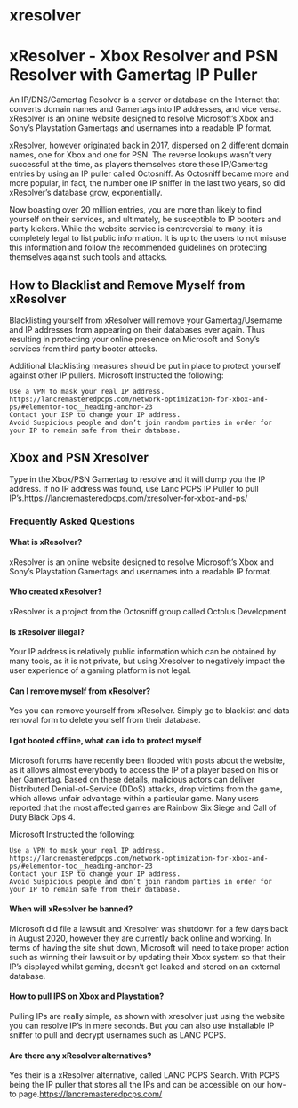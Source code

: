 # xresolver
<h1>xResolver - Xbox Resolver and PSN Resolver with Gamertag IP Puller</h1>

An IP/DNS/Gamertag Resolver is a server or database on the Internet that converts domain names and Gamertags into IP addresses, and vice versa. xResolver is an online website designed to resolve Microsoft’s Xbox and Sony’s Playstation Gamertags and usernames into a readable IP format.

xResolver, however originated back in 2017, dispersed on 2 different domain names, one for Xbox and one for PSN. The reverse lookups wasn’t very successful at the time, as players themselves store these IP/Gamertag entries by using an IP puller called Octosniff. As Octosniff became more and more popular, in fact, the number one IP sniffer in the last two years, so did xResolver’s database grow, exponentially.

Now boasting over 20 million entries, you are more than likely to find yourself on their services, and ultimately, be susceptible to IP booters and party kickers. While the website service is controversial to many, it is completely legal to list public information. It is up to the users to not misuse this information and follow the recommended guidelines on protecting themselves against such tools and attacks.

<h2>How to Blacklist and Remove Myself from xResolver</h2>

Blacklisting yourself from xResolver will remove your Gamertag/Username and IP addresses from appearing on their databases ever again. Thus resulting in protecting your online presence on Microsoft and Sony’s services from third party booter attacks.

Additional blacklisting measures should be put in place to protect yourself against other IP pullers. Microsoft Instructed the following:

    Use a VPN to mask your real IP address. https://lancremasteredpcps.com/network-optimization-for-xbox-and-ps/#elementor-toc__heading-anchor-23
    Contact your ISP to change your IP address.
    Avoid Suspicious people and don’t join random parties in order for your IP to remain safe from their database.

<h2>Xbox and PSN Xresolver</h2>
Type in the Xbox/PSN Gamertag to resolve and it will dump you the IP address. If no IP address was found, use Lanc PCPS IP Puller to pull IP’s.https://lancremasteredpcps.com/xresolver-for-xbox-and-ps/

<h3>Frequently Asked Questions</3>

<h4>What is xResolver?</h4>
xResolver is an online website designed to resolve Microsoft’s Xbox and Sony’s Playstation Gamertags and usernames into a readable IP format.

<h4>Who created xResolver?</h4>
xResolver is a project from the Octosniff group called Octolus Development

<h4>Is xResolver illegal?</h4>
Your IP address is relatively public information which can be obtained by many tools, as it is not private, but using Xresolver to negatively impact the user experience of a gaming platform is not legal.

<h4>Can I remove myself from xResolver?</h4>
Yes you can remove yourself from xResolver. Simply go to blacklist and data removal form to delete yourself from their database.

<h4>I got booted offline, what can i do to protect myself</h4>


Microsoft forums have recently been flooded with posts about the website, as it allows almost everybody to access the IP of a player based on his or her Gamertag. Based on these details, malicious actors can deliver Distributed Denial-of-Service (DDoS) attacks, drop victims from the game, which allows unfair advantage within a particular game. Many users reported that the most affected games are Rainbow Six Siege and Call of Duty Black Ops 4.

Microsoft Instructed the following:

    Use a VPN to mask your real IP address. https://lancremasteredpcps.com/network-optimization-for-xbox-and-ps/#elementor-toc__heading-anchor-23
    Contact your ISP to change your IP address.
    Avoid Suspicious people and don’t join random parties in order for your IP to remain safe from their database.


<h4>When will xResolver be banned?</h4>

Microsoft did file a lawsuit and Xresolver was shutdown for a few days back in August 2020, however they are currently back online and working. In terms of having the site shut down, Microsoft will need to take proper action such as winning their lawsuit or by updating their Xbox system so that their IP’s displayed whilst gaming, doesn’t get leaked and stored on an external database.

<h4>How to pull IPS on Xbox and Playstation?</h4>

Pulling IPs are really simple, as shown with xresolver just using the website you can resolve IP’s in mere seconds. But you can also use installable IP sniffer to pull and decrypt usernames such as LANC PCPS.

<h4>Are there any xResolver alternatives?</h4>

Yes their is a xResolver alternative, called LANC PCPS Search. With PCPS being the IP puller that stores all the IPs and can be accessible on our how-to page.https://lancremasteredpcps.com/


